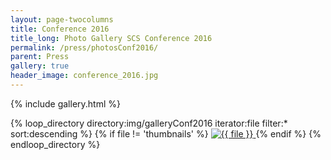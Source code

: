 ```yaml
---
layout: page-twocolumns
title: Conference 2016
title_long: Photo Gallery SCS Conference 2016
permalink: /press/photosConf2016/
parent: Press
gallery: true
header_image: conference_2016.jpg
---
```


{% include gallery.html %}

<div id="links">
{% loop_directory directory:img/galleryConf2016 iterator:file filter:* sort:descending %}
   {% if file != 'thumbnails' %}
     <a href="/img/galleryConf2016/{{ file }}" title="{{ file }}" data-gallery>
        <img src="/img/galleryConf2016/thumbnails/thumb-{{ file }}" alt="{{ file }}">
     </a>
   {% endif %}
{% endloop_directory %}

</div>

